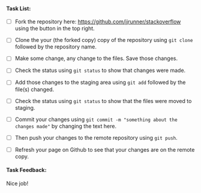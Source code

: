 #### Task List:

- [ ] Fork the repository here: https://github.com/jjrunner/stackoverflow using the button in the top right.

- [ ] Clone the your (the forked copy) copy of the repository using `git clone` followed by the repository name.

- [ ] Make some change, any change to the files. Save those changes.
 
- [ ] Check the status using `git status` to show that changes were made.
 
- [ ] Add those changes to the staging area using `git add` followed by the file(s) changed.
 
- [ ] Check the status using `git status` to show that the files were moved to staging.
 
- [ ] Commit your changes using `git commit -m "something about the changes made"` by changing the text here.
 
- [ ] Then push your changes to the remote repository using `git push`.
 
- [ ] Refresh your page on Github to see that your changes are on the remote copy.


#### Task Feedback:
Nice job!

